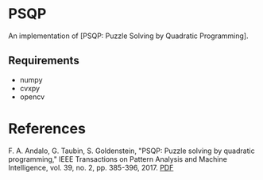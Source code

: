 # PSQP
An implementation of [PSQP: Puzzle Solving by Quadratic Programming].

## Requirements

- numpy
- cvxpy
- opencv

# References

F. A. Andalo, G. Taubin, S. Goldenstein, "PSQP: Puzzle solving by quadratic programming," IEEE Transactions on Pattern Analysis and Machine Intelligence, vol. 39, no. 2, pp. 385-396, 2017. [PDF](http://ieeexplore.ieee.org/document/7442162/)